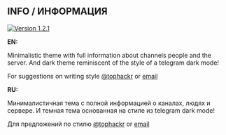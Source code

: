 ## INFO / ИНФОРМАЦИЯ

[![Version 1.2.1](https://img.shields.io/badge/Release-v1.2.1-brightgreen.svg?style=for-the-badge)](https://gitlab.com/tophackr/toptheme/tags/Release_v1.2.1)

**EN:**

Minimalistic theme with full information about channels people and the server.
And dark theme reminiscent of the style of a telegram dark mode!

For suggestions on writing style [@tophackr][tophackr_telegram_link] or [email][tophackr_email_link]

**RU:**

Минималистичная тема с полной информацией о каналах, людях и сервере. И темная тема основанная на стиле из telegram dark mode!

Для предложений по стилю [@tophackr][tophackr_telegram_link] or [email][tophackr_email_link]

[tophackr_telegram_link]: https://t.me/tophackr
[tophackr_email_link]: mailto:tphkr@ya.ru